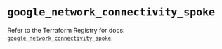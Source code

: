 # `google_network_connectivity_spoke`

Refer to the Terraform Registry for docs: [`google_network_connectivity_spoke`](https://registry.terraform.io/providers/hashicorp/google/6.48.0/docs/resources/network_connectivity_spoke).
